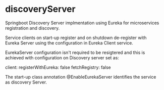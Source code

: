# discoveryServer
Springboot Discovery Server implmentation using Eureka for microservices registration and discovery.

Service clients on start-up register and on shutdown de-register with Eureka Server using the configuration in Eureka Client service.

EurekaServer configuration isn't required to be resigtered and this is achieved with configuration on Discovery server set as:

client:
   registerWithEureka: false
   fetchRegistry: false

The start-up class annotation @EnableEurekaServer identifies the service as discovery Server.
